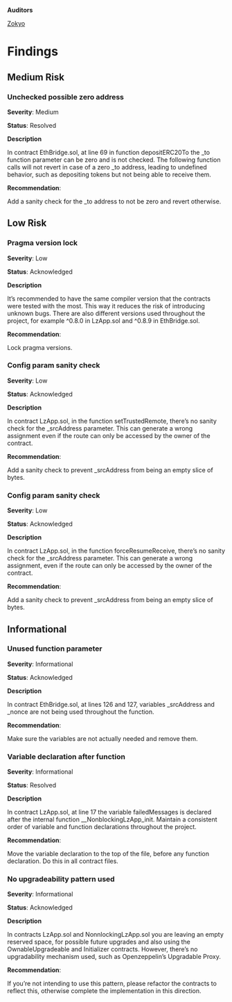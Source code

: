 **Auditors**

[Zokyo](https://x.com/zokyo_io)

# Findings

## Medium Risk

### Unchecked possible zero address

**Severity**: Medium

**Status**: Resolved

**Description**

In contract EthBridge.sol, at line 69 in function depositERC20To the _to function parameter can be zero and is not checked. The following function calls will not revert in case of a zero _to address, leading to undefined behavior, such as depositing tokens but not being able to receive them. 


**Recommendation**: 

Add a sanity check for the _to address to not be zero and revert otherwise.

## Low Risk

### Pragma version lock

**Severity**: Low

**Status**: Acknowledged

**Description**

It’s recommended to have the same compiler version that the contracts were tested with the most. This way it reduces the risk of introducing unknown bugs. There are also different versions used throughout the project, for example ^0.8.0 in LzApp.sol and ^0.8.9 in EthBridge.sol.

**Recommendation**: 

Lock pragma versions.

### Config param sanity check

**Severity**: Low

**Status**: Acknowledged

**Description**

In contract LzApp.sol, in the function setTrustedRemote, there’s no sanity check for the _srcAddress parameter. This can generate a wrong assignment even if the route can only be accessed by the owner of the contract.

**Recommendation**: 

Add a sanity check to prevent _srcAddress from being an empty slice of bytes.


### Config param sanity check

**Severity**: Low

**Status**: Acknowledged

**Description**

In contract LzApp.sol, in the function forceResumeReceive, there’s no sanity check for the _srcAddress parameter. This can generate a wrong assignment, even if the route can only be accessed by the owner of the contract.

**Recommendation**: 

Add a sanity check to prevent _srcAddress from being an empty slice of bytes.

## Informational 

### Unused function parameter

**Severity**: Informational

**Status**: Acknowledged

**Description**

In contract EthBridge.sol, at lines 126 and 127, variables _srcAddress and _nonce are not being used throughout the function.

**Recommendation**: 

Make sure the variables are not actually needed and remove them.


### Variable declaration after function

**Severity**: Informational

**Status**: Resolved

**Description**

In contract LzApp.sol, at line 17 the variable failedMessages is declared after the internal function __NonblockingLzApp_init. Maintain a consistent order of variable and function declarations throughout the project.

**Recommendation**: 

Move the variable declaration to the top of the file, before any function declaration. Do this in all contract files.


### No upgradeability pattern used

**Severity**: Informational

**Status**: Acknowledged

**Description**

In contracts LzApp.sol and NonnlockingLzApp.sol you are leaving an empty reserved space, for possible future upgrades and also using the OwnableUpgradeable and Initializer contracts. However, there’s no upgradability mechanism used, such as Openzeppelin’s Upgradable Proxy.

**Recommendation**: 

If you’re not intending to use this pattern, please refactor the contracts to reflect this, otherwise complete the implementation in this direction.


